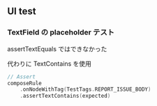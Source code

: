 ## UI test

### TextField の placeholder テスト
assertTextEquals ではできなかった

代わりに TextContains を使用

```kotlin
// Assert
composeRule
    .onNodeWithTag(TestTags.REPORT_ISSUE_BODY)
    .assertTextContains(expected)
```



